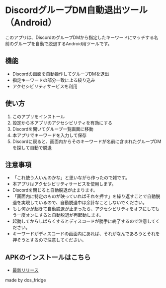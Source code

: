 # DiscordグループDM自動退出ツール（Android）

このアプリは、DiscordのグループDMから指定したキーワードにマッチする名前のグループを自動で脱退するAndroid用ツールです。

## 機能

- Discordの画面を自動操作してグループDMを退出
- 指定キーワードの部分一致による絞り込み
- アクセシビリティサービスを利用

## 使い方

1. このアプリをインストール
2. 設定から本アプリのアクセシビリティを有効にする
3. Discordを開いてグループ一覧画面に移動
4. 本アプリでキーワードを入力して保存
5. Discordに戻ると、画面内からそのキーワードが名前に含まれたグループDMを探して自動で脱退

## 注意事項

- 「これ使う人いんのかな」と思いながら作ったので雑です。
- 本アプリはアクセシビリティサービスを使用します。
- Discordを閉じると自動脱退が止まります。
- 「画面内に特定のものが映っていればそれを押す」を繰り返すことで自動脱退を実現しているので、自動脱退中は余計なことしないでください。
- もし何かが起きて自動脱退が止まったら、アクセシビリティをオフにしてもう一度オンにすると自動脱退が再起動します。
- 起動してからしばらくするとディスコードが勝手に終了するので注意してください。
- キーワードがディスコードの画面内にあれば、それがなんであろうとそれを押そうとするので注意してください。

## APKのインストールはこちら
 - [最新リリース](https://github.com/akibedoru/AutoLeaveGroupDMsOnAndroid/releases)

made by dos_fridge
